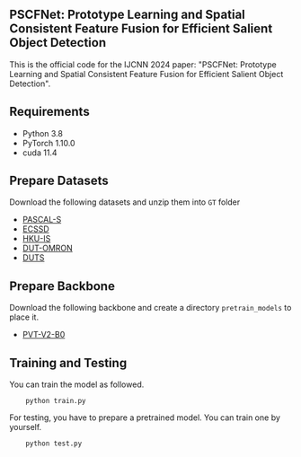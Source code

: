## PSCFNet: Prototype Learning and Spatial Consistent Feature Fusion for Efficient Salient Object Detection

This is the official code for the IJCNN 2024 paper: "PSCFNet: Prototype Learning and Spatial Consistent Feature Fusion for Efficient Salient Object Detection".


## Requirements

- Python 3.8
- PyTorch 1.10.0
- cuda 11.4


## Prepare Datasets

Download the following datasets and unzip them into `GT` folder

- [PASCAL-S](http://cbi.gatech.edu/salobj/)
- [ECSSD](http://www.cse.cuhk.edu.hk/leojia/projects/hsaliency/dataset.html)
- [HKU-IS](https://i.cs.hku.hk/~gbli/deep_saliency.html)
- [DUT-OMRON](http://saliencydetection.net/dut-omron/)
- [DUTS](http://saliencydetection.net/duts/)

## Prepare Backbone
Download the following backbone and create a directory `pretrain_models` to place it.
- [PVT-V2-B0](https://github.com/whai362/PVT/releases/download/v2/pvt_v2_b0.pth)

## Training and Testing
You can train the model as followed.

```shell
    python train.py
```

For testing, you have to prepare a pretrained model. You can train one by yourself.
```shell
    python test.py
```
